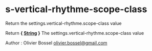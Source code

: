 # s-vertical-rhythme-scope-class

Return the settings.vertical-rhythme.scope-class value


Return **{ [String](http://www.sass-lang.com/documentation/file.SASS_REFERENCE.html#sass-script-strings) }** The settings.vertical-rhythme.scope-class value

Author : Olivier Bossel <olivier.bossel@gmail.com>